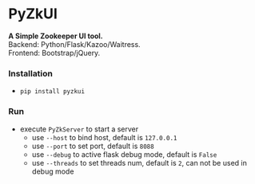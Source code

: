 # PyZkUI

**A Simple Zookeeper UI tool.**   
Backend: Python/Flask/Kazoo/Waitress.  
Frontend: Bootstrap/jQuery.


### Installation

- `pip install pyzkui`


### Run

- execute `PyZkServer` to start a server
    - use `--host` to bind host, default is `127.0.0.1`
    - use `--port` to set port, default is `8088`
    - use `--debug` to active flask debug mode, default is `False`
    - use `--threads` to set threads num, default is `2`, can not be used in debug mode
